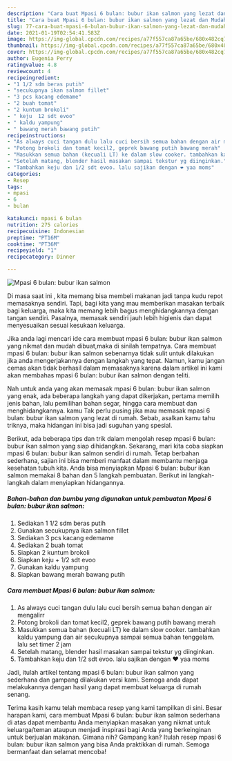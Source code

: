 ```yaml
---
description: "Cara buat Mpasi 6 bulan: bubur ikan salmon yang lezat dan Mudah Dibuat"
title: "Cara buat Mpasi 6 bulan: bubur ikan salmon yang lezat dan Mudah Dibuat"
slug: 77-cara-buat-mpasi-6-bulan-bubur-ikan-salmon-yang-lezat-dan-mudah-dibuat
date: 2021-01-19T02:54:41.583Z
image: https://img-global.cpcdn.com/recipes/a77f557ca87a65be/680x482cq70/mpasi-6-bulan-bubur-ikan-salmon-foto-resep-utama.jpg
thumbnail: https://img-global.cpcdn.com/recipes/a77f557ca87a65be/680x482cq70/mpasi-6-bulan-bubur-ikan-salmon-foto-resep-utama.jpg
cover: https://img-global.cpcdn.com/recipes/a77f557ca87a65be/680x482cq70/mpasi-6-bulan-bubur-ikan-salmon-foto-resep-utama.jpg
author: Eugenia Perry
ratingvalue: 4.8
reviewcount: 4
recipeingredient:
- "1 1/2 sdm beras putih"
- "secukupnya ikan salmon fillet"
- "3 pcs kacang edemame"
- "2 buah tomat"
- "2 kuntum brokoli"
- " keju  12 sdt evoo"
- " kaldu yampung"
- " bawang merah bawang putih"
recipeinstructions:
- "As always cuci tangan dulu lalu cuci bersih semua bahan dengan air mengalirr"
- "Potong brokoli dan tomat kecil2, geprek bawang putih bawang merah"
- "Masukkan semua bahan (kecuali LT) ke dalam slow cooker. tambahkan kaldu yampung dan air secukupnya sampai semua bahan tenggelam. lalu set timer 2 jam"
- "Setelah matang, blender hasil masakan sampai tekstur yg diinginkan."
- "Tambahkan keju dan 1/2 sdt evoo. lalu sajikan dengan ❤️ yaa moms"
categories:
- Resep
tags:
- mpasi
- 6
- bulan

katakunci: mpasi 6 bulan 
nutrition: 275 calories
recipecuisine: Indonesian
preptime: "PT16M"
cooktime: "PT36M"
recipeyield: "1"
recipecategory: Dinner

---
```



![Mpasi 6 bulan: bubur ikan salmon](https://img-global.cpcdn.com/recipes/a77f557ca87a65be/680x482cq70/mpasi-6-bulan-bubur-ikan-salmon-foto-resep-utama.jpg)

Di masa  saat ini , kita memang bisa membeli makanan jadi tanpa kudu repot memasaknya sendiri. Tapi, bagi kita yang mau memberikan masakan terbaik bagi keluarga, maka kita memang lebih bagus menghidangkannya dengan tangan sendiri. Pasalnya, memasak sendiri jauh lebih higienis dan dapat menyesuaikan sesuai kesukaan keluarga.

Jika anda lagi mencari ide cara membuat mpasi 6 bulan: bubur ikan salmon yang nikmat dan mudah dibuat,maka di sinilah tempatnya. Cara membuat mpasi 6 bulan: bubur ikan salmon  sebenarnya tidak sulit untuk dilakukan jika anda mengerjakannya dengan langkah yang tepat. Namun, kamu jangan cemas akan tidak berhasil dalam memasaknya 
karena dalam artikel ini kami akan membahas mpasi 6 bulan: bubur ikan salmon dengan teliti.  



Nah untuk anda yang akan memasak mpasi 6 bulan: bubur ikan salmon yang enak, ada beberapa langkah yang dapat dikerjakan, pertama memilih jenis bahan, lalu pemilihan bahan segar, hingga cara membuat dan menghidangkannya. kamu Tak perlu pusing jika mau memasak mpasi 6 bulan: bubur ikan salmon yang lezat di rumah. Sebab, asalkan kamu  tahu triknya, maka hidangan ini bisa jadi suguhan yang spesial.

Berikut, ada beberapa tips dan trik dalam mengolah resep mpasi 6 bulan: bubur ikan salmon yang siap dihidangkan. Sekarang, mari kita coba siapkan mpasi 6 bulan: bubur ikan salmon sendiri di rumah. Tetap berbahan sederhana, sajian ini bisa memberi manfaat dalam membantu menjaga kesehatan tubuh kita. Anda bisa menyiapkan Mpasi 6 bulan: bubur ikan salmon memakai 8 bahan dan 5 langkah pembuatan. Berikut ini langkah-langkah dalam menyiapkan hidangannya.

<!--inarticleads1-->

##### Bahan-bahan dan bumbu yang digunakan untuk pembuatan Mpasi 6 bulan: bubur ikan salmon:

1. Sediakan 1 1/2 sdm beras putih
1. Gunakan secukupnya ikan salmon fillet
1. Sediakan 3 pcs kacang edemame
1. Sediakan 2 buah tomat
1. Siapkan 2 kuntum brokoli
1. Siapkan  keju + 1/2 sdt evoo
1. Gunakan  kaldu yampung
1. Siapkan  bawang merah bawang putih




<!--inarticleads2-->

##### Cara membuat Mpasi 6 bulan: bubur ikan salmon:

1. As always cuci tangan dulu lalu cuci bersih semua bahan dengan air mengalirr
1. Potong brokoli dan tomat kecil2, geprek bawang putih bawang merah
1. Masukkan semua bahan (kecuali LT) ke dalam slow cooker. tambahkan kaldu yampung dan air secukupnya sampai semua bahan tenggelam. lalu set timer 2 jam
1. Setelah matang, blender hasil masakan sampai tekstur yg diinginkan.
1. Tambahkan keju dan 1/2 sdt evoo. lalu sajikan dengan ❤️ yaa moms




Jadi, itulah artikel tentang  mpasi 6 bulan: bubur ikan salmon  yang sederhana dan gampang dilakukan versi kami. Semoga anda dapat melakukannya dengan hasil yang dapat membuat keluarga di rumah senang. 

Terima kasih kamu telah membaca resep yang kami tampilkan di sini. Besar harapan kami, cara membuat  Mpasi 6 bulan: bubur ikan salmon sederhana di atas dapat membantu Anda menyiapkan masakan yang nikmat untuk keluarga/teman ataupun menjadi inspirasi bagi Anda yang berkeinginan untuk berjualan makanan. Gimana nih? Gampang kan? Itulah resep mpasi 6 bulan: bubur ikan salmon yang bisa Anda praktikkan di rumah. Semoga bermanfaat dan selamat mencoba!

